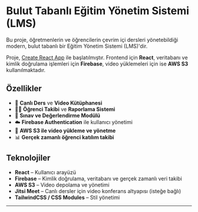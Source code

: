 # Bulut Tabanlı Eğitim Yönetim Sistemi (LMS)

Bu proje, öğretmenlerin ve öğrencilerin çevrim içi dersleri yönetebildiği modern, bulut tabanlı bir Eğitim Yönetim Sistemi (LMS)'dir.

Proje, [Create React App](https://github.com/facebook/create-react-app) ile başlatılmıştır. 
Frontend için **React**, veritabanı ve kimlik doğrulama işlemleri için **Firebase**, video yüklemeleri için ise **AWS S3** kullanılmaktadır.

## Özellikler

- 🎥 **Canlı Ders** ve **Video Kütüphanesi**
- 👨‍🏫 **Öğrenci Takibi** ve **Raporlama Sistemi**
- 📝 **Sınav ve Değerlendirme Modülü**
- ☁️ **Firebase Authentication** ile kullanıcı yönetimi
- 💾 **AWS S3 ile video yükleme ve yönetme**
- 📊 **Gerçek zamanlı öğrenci katılım takibi**


## Teknolojiler

- **React** – Kullanıcı arayüzü
- **Firebase** – Kimlik doğrulama, veritabanı ve gerçek zamanlı veri takibi
- **AWS S3** – Video depolama ve yönetimi
- **Jitsi Meet** – Canlı dersler için video konferans altyapısı (isteğe bağlı)
- **TailwindCSS / CSS Modules** – Stil yönetimi

---

